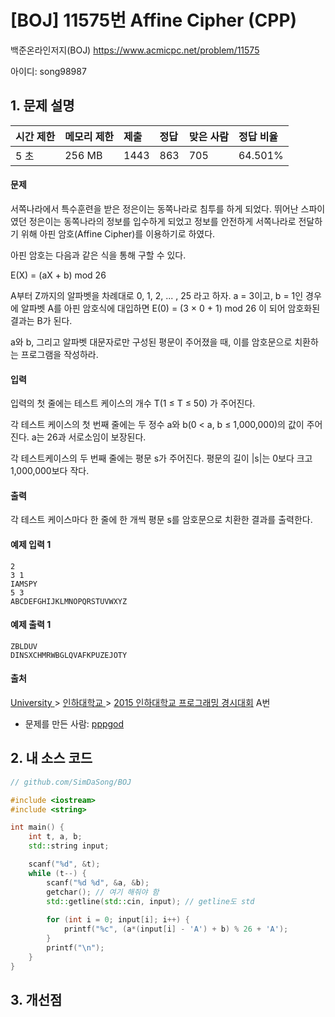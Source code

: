 # [BOJ] 11575번 Affine Cipher (CPP)

백준온라인저지(BOJ) https://www.acmicpc.net/problem/11575

아이디: song98987



## 1. 문제 설명

| 시간 제한 | 메모리 제한 | 제출 | 정답 | 맞은 사람 | 정답 비율 |
| :-------- | :---------- | :--- | :--- | :-------- | :-------- |
| 5 초      | 256 MB      | 1443 | 863  | 705       | 64.501%   |

#### 문제

서쪽나라에서 특수훈련을 받은 정은이는 동쪽나라로 침투를 하게 되었다. 뛰어난 스파이였던 정은이는 동쪽나라의 정보를 입수하게 되었고 정보를 안전하게 서쪽나라로 전달하기 위해 아핀 암호(Affine Cipher)를 이용하기로 하였다.

아핀 암호는 다음과 같은 식을 통해 구할 수 있다.

E(X) = (aX + b) mod 26

A부터 Z까지의 알파벳을 차례대로 0, 1, 2, ... , 25 라고 하자. a = 3이고, b = 1인 경우에 알파벳 A를 아핀 암호식에 대입하면 E(0) = (3 × 0 + 1) mod 26 이 되어 암호화된 결과는 B가 된다.

a와 b, 그리고 알파벳 대문자로만 구성된 평문이 주어졌을 때, 이를 암호문으로 치환하는 프로그램을 작성하라.

#### 입력

입력의 첫 줄에는 테스트 케이스의 개수 T(1 ≤ T ≤ 50) 가 주어진다.

각 테스트 케이스의 첫 번째 줄에는 두 정수 a와 b(0 < a, b ≤ 1,000,000)의 값이 주어진다. a는 26과 서로소임이 보장된다.

각 테스트케이스의 두 번째 줄에는 평문 s가 주어진다. 평문의 길이 |s|는 0보다 크고 1,000,000보다 작다.

#### 출력

각 테스트 케이스마다 한 줄에 한 개씩 평문 s를 암호문으로 치환한 결과를 출력한다.



#### 예제 입력 1

```
2
3 1
IAMSPY
5 3
ABCDEFGHIJKLMNOPQRSTUVWXYZ
```

#### 예제 출력 1

```
ZBLDUV
DINSXCHMRWBGLQVAFKPUZEJOTY
```



#### 출처

[University ](https://www.acmicpc.net/category/5)> [인하대학교 ](https://www.acmicpc.net/category/336)> [2015 인하대학교 프로그래밍 경시대회](https://www.acmicpc.net/category/detail/1422) A번

- 문제를 만든 사람: [pppgod](https://www.acmicpc.net/user/pppgod)

  

## 2. 내 소스 코드

```C++
// github.com/SimDaSong/BOJ

#include <iostream>
#include <string>

int main() {
	int t, a, b;
	std::string input;

	scanf("%d", &t);
	while (t--) {
		scanf("%d %d", &a, &b);
		getchar(); // 여기 해줘야 함
		std::getline(std::cin, input); // getline도 std
		
		for (int i = 0; input[i]; i++) {
			printf("%c", (a*(input[i] - 'A') + b) % 26 + 'A');
		}
		printf("\n");
	}
}
```



## 3. 개선점

